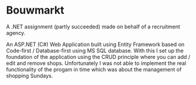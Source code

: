 # Bouwmarkt
A .NET assignment (partly succeeded) made on behalf of a recruitment agency.

An ASP.NET (C#) Web Application built using Entity Framework based on Code-first / Database-first using MS SQL database. With this I set up the foundation of the application using the CRUD principle where you can add / edit and remove shops. Unfortunately I was not able to implement the real functionality of the progam in time which was about the management of shopping Sundays.
